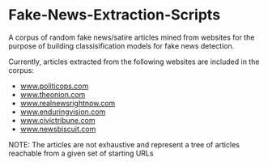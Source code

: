 # Fake-News-Extraction-Scripts

A corpus of random fake news/satire articles mined from websites for the purpose of building classisification models for fake news detection.

Currently, articles extracted from the following websites are included in the corpus:
* www.politicops.com
* www.theonion.com
* www.realnewsrightnow.com
* www.enduringvision.com
* www.civictribune.com
* www.newsbiscuit.com

NOTE: The articles are not exhaustive and represent a tree of articles reachable from a given set of starting URLs
